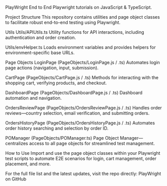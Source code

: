PlayWright
End to End Playwright tutorials on JavaScript & TypeScript.

Project Structure
This repository contains utilities and page object classes to facilitate robust end-to-end testing using Playwright.

Utils
Utils/APIUtils.ts
Utility functions for API interactions, including authentication and order creation.

Utils/envHelper.ts
Loads environment variables and provides helpers for environment-specific base URLs.

Page Objects
LoginPage (PageObjects/LoginPage.js / .ts)
Automates login page actions (navigation, input, submission).

CartPage (PageObjects/CartPage.js / .ts)
Methods for interacting with the shopping cart, verifying products, and checkout.

DashboardPage (PageObjects/DashboardPage.js / .ts)
Dashboard automation and navigation.

OrdersReviewPage (PageObjects/OrdersReviewPage.js / .ts)
Handles order reviews—country selection, email verification, and submitting orders.

OrdersHistoryPage (PageObjects/OrdersHistoryPage.js / .ts)
Automates order history searching and selection by order ID.

POManager (PageObjects/POManager.ts)
Page Object Manager—centralizes access to all page objects for streamlined test management.

How to Use
Import and use the page object classes within your Playwright test scripts to automate E2E scenarios for login, cart management, order placement, and more.

For the full file list and the latest updates, visit the repo directly: PlayWright on GitHub

